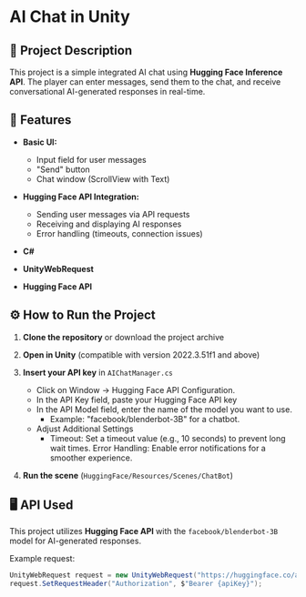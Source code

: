 # AI Chat in Unity  

## 📌 Project Description  
This project is a simple  integrated AI chat using **Hugging Face Inference API**. The player can enter messages, send them to the chat, and receive conversational AI-generated responses in real-time.  

## 🚀 Features  
- **Basic UI:**  
  - Input field for user messages  
  - "Send" button  
  - Chat window (ScrollView with Text)  
- **Hugging Face API Integration:**  
  - Sending user messages via API requests  
  - Receiving and displaying AI responses  
  - Error handling (timeouts, connection issues)  


- **C#**  
- **UnityWebRequest** 
- **Hugging Face API**   

## ⚙️ How to Run the Project  
1. **Clone the repository** or download the project archive  
2. **Open in Unity** (compatible with version 2022.3.51f1 and above)  
3. **Insert your API key** in `AIChatManager.cs`
   - Click on Window → Hugging Face API Configuration.
   - In the API Key field, paste your Hugging Face API key
   - In the API Model field, enter the name of the model you want to use.
       - Example: "facebook/blenderbot-3B" for a chatbot.
   - Adjust Additional Settings
       - Timeout: Set a timeout value (e.g., 10 seconds) to prevent long wait times.
   Error Handling: Enable error notifications for a smoother experience.


5. **Run the scene** (`HuggingFace/Resources/Scenes/ChatBot`)  

## 🖥️ API Used  
This project utilizes **Hugging Face API** with the `facebook/blenderbot-3B` model for AI-generated responses.  

Example request:  
```csharp
UnityWebRequest request = new UnityWebRequest("https://huggingface.co/api/whoami-v2", "GET");
request.SetRequestHeader("Authorization", $"Bearer {apiKey}");
